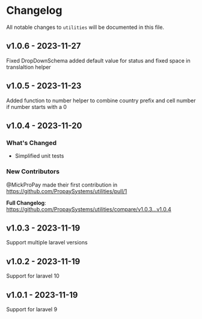 # Changelog

All notable changes to `utilities` will be documented in this file.

## v1.0.6 - 2023-11-27

Fixed DropDownSchema added default value for status and fixed space in translaltion helper

## v1.0.5 - 2023-11-23

Added function to number helper to combine country prefix and cell number if number starts with a 0

## v1.0.4 - 2023-11-20

### What's Changed

- Simplified unit tests

### New Contributors

@MickProPay made their first contribution in https://github.com/PropaySystems/utilities/pull/1

**Full Changelog**: https://github.com/PropaySystems/utilities/compare/v1.0.3...v1.0.4

## v1.0.3 - 2023-11-19

Support multiple laravel versions

## v1.0.2 - 2023-11-19

Support for laravel 10

## v1.0.1 - 2023-11-19

Support for laravel 9
